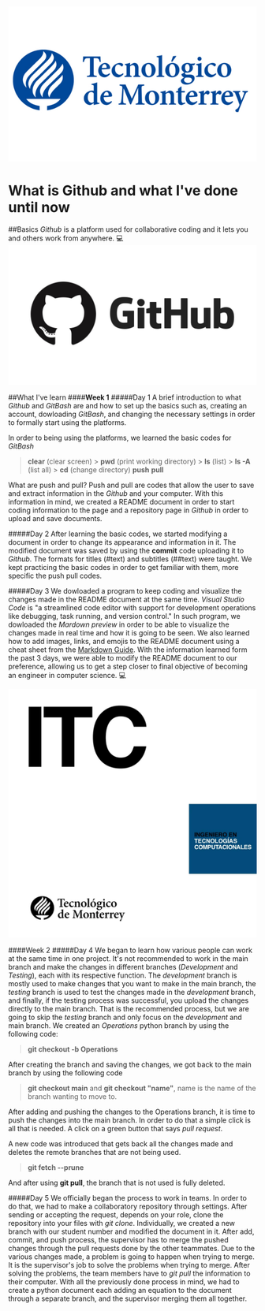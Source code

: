 ![Tec logo](/images/Tec-logo.jpg)

# **What is Github and what I've done until now**

##Basics
*Github* is a platform used for collaborative coding and it lets you and others work from anywhere. :computer:
![Github logo](/images/GitHub-logo-2-imagen.jpg)


##What I've learn
####**Week 1**
#####Day 1
A brief introduction to what *Github* and *GitBash* are and how to set up the basics such as, creating an account, dowloading *GitBash*, and changing the necessary settings in order to formally start using the platforms.

In order to being using the platforms, we learned the basic codes for *GitBash*
> **clear** (clear screen)
    > **pwd** (print working directory)
    > **ls** (list)
    > **ls -A** (list all)
    > **cd** (change directory)
     **push**
     **pull**

What are push and pull?
Push and pull are codes that allow the user to save and extract information in the *Github* and your computer.
With this information in mind, we created a README document in order to start coding information to the page and a repository page in *Github* in order to upload and save documents.

#####Day 2
After learning the basic codes, we started modifying a document in order to change its appearance and information in it. The modified document was saved by using the **commit** code uploading it to *Github*.
The formats for titles (#text) and subtitles (##text) were taught. We kept practicing the basic codes in order to get familiar with them, more specific the push pull codes.

#####Day 3
We dowloaded a program to keep coding and visualize the changes made in the README document at the same time. *Visual Studio Code* is "a streamlined code editor with support for development operations like debugging, task running, and version control."
In such program, we dowloaded the *Mardown preview* in order to be able to visualize the changes made in real time and how it is going to be seen. We also learned how to add images, links, and emojis to the README document using a cheat sheet from the [Markdown Guide](https://www.markdownguide.org).
With the information learned form the past 3 days, we were able to modify the README document to our preference, allowing us to get a step closer to final objective of becoming an engineer in computer science. :computer:

![ITC TEC](/images/page_1.webp)

####Week 2
#####Day 4
We began to learn how various people can work at the same time in one project. 
It's not recommended to work in the main branch and make the changes in different branches (*Development* and *Testing*), each with its respective function. The *development* branch is mostly used to make changes that you want to make in the main branch, the *testing* branch is used to test the changes made in the *development* branch, and finally, if the testing process was successful, you upload the changes directly to the main branch.
That is the recommended process, but we are going to skip the *testing* branch and only focus on the *development* and main branch.
We created an *Operations* python branch by using the following code:
> **git checkout -b Operations**

After creating the branch and saving the changes, we got back to the main branch by using the following code
> **git checkout main** and **git checkout "name"**, name is the name of the branch wanting to move to.

After adding and pushing the changes to the Operations branch, it is time to push the changes into the main branch. In order to do that a simple click is all that is needed.
A click on a green button that says *pull request*.

A new code was introduced that gets back all the changes made and deletes the remote branches that are not being used.
>**git fetch --prune**

And after using **git pull**, the branch that is not used is fully deleted.

#####Day 5
We officially began the process to work in teams. In order to do that, we had to make a collaboratory repository through settings.
After sending or accepting the request, depends on your role, clone the repository into your files with *git clone*.
Individually, we created a new branch with our student number and modified the document in it. After add, commit, and push process, the supervisor has to merge the pushed changes through the pull requests done by the other teammates.
Due to the various changes made, a problem is going to happen when trying to merge. It is the supervisor's job to solve the problems when trying to merge.
After solving the problems, the team members have to *git pull* the information to their computer.
With all the previously done process in mind, we had to create a python document each adding an equation to the document through a separate branch, and the supervisor merging them all together.

